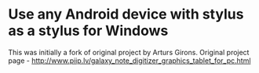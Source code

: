 Use any Android device with stylus as a stylus for Windows
============

This was initially a fork of original project by Arturs Girons.
Original project page - http://www.piip.lv/galaxy_note_digitizer_graphics_tablet_for_pc.html

